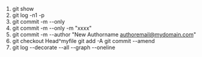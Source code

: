 1. git show 
2. git log -n1 -p 
3. git commit -m --only 
4. git commit -m --only -m "xxxx"
5. git commit -m --author "New Authorname <authoremail@mydomain.com>"
6. git checkout Head^myfile 
git add  -A
git commit --amend
7. git log --decorate --all --graph --oneline